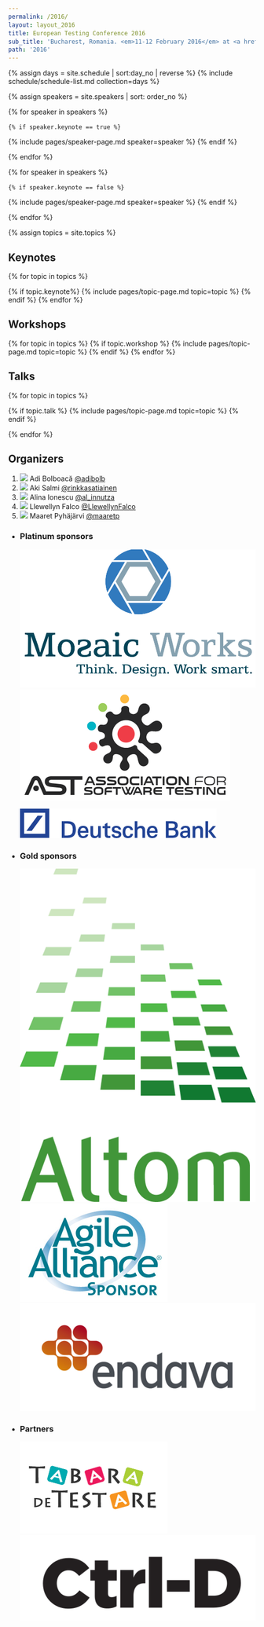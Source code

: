 ```yaml
---
permalink: /2016/
layout: layout_2016
title: European Testing Conference 2016
sub_title: 'Bucharest, Romania. <em>11-12 February 2016</em> at <a href="https://www.radissonblu.com/en/hotel-bucharest" target="_blank">Radisson Blu, Calea Victoriei 63-81</a>'
path: '2016'
---
```




<section id="schedule" class="main-content text-center">

{% assign days = site.schedule | sort:day_no | reverse  %}
{% include schedule/schedule-list.md collection=days %}

</section>

{% assign speakers = site.speakers | sort: order_no  %}

<div class="speakers" id="keynote-speakers">
{% for speaker in speakers %}
	
	{% if speaker.keynote == true %}
  {% include pages/speaker-page.md speaker=speaker %}
	{% endif %}

{% endfor %}
</div>
<div class="speakers"  id="speakers">
{% for speaker in speakers %}
	
	{% if speaker.keynote == false %}
  {% include pages/speaker-page.md speaker=speaker %}
	{% endif %}

{% endfor %}
</div>



{% assign topics = site.topics  %}

<div class="" id="topics">

<section class="main-content text-center" id="topic-keynotes">
<h2>Keynotes</h2>
{% for topic in topics %}

  {% if topic.keynote%}
  {% include pages/topic-page.md topic=topic %}
  {% endif %}
{% endfor %}
</section>
<section class="main-content text-center" id="topic-workshops">
<h2>Workshops</h2>
{% for topic in topics %}
  {% if topic.workshop %}
  {% include pages/topic-page.md topic=topic %}
  {% endif %}
{% endfor %}
</section>
<section class="main-content text-center" id="topic-talks">
<h2>Talks</h2>
{% for topic in topics %}

  {% if topic.talk %}
  {% include pages/topic-page.md topic=topic %}
  {% endif %}

{% endfor %}
</section>
</div>


<section class='main-content'>
<h2>Organizers</h2>
<ol class="volunteers-list">
  <li class="volunteer">
    <img src="https://pbs.twimg.com/profile_images/1299815722/Adi1.JPG">
    <span class="name">Adi Bolboacă</span>
    <a href="https://twitter.com/adibolb">@adibolb</a>
  </li>
  <li class="volunteer">
    <img src="https://pbs.twimg.com/profile_images/1877737374/20110907at09-16-47.jpg">
    <span class="name">Aki Salmi</span>
    <a href="https://twitter.com/rinkkasatiainen">@rinkkasatiainen</a>
  </li>
  <li class="volunteer">
    <img src="https://pbs.twimg.com/profile_images/621208613747576832/cdWmRNH7_400x400.jpg">
    <span class="name">Alina Ionescu</span>
    <a href="https://twitter.com/al_innutza">@al_innutza</a>
  </li>
  <li class="volunteer">
    <img src="https://pbs.twimg.com/profile_images/1837642393/twitter_profile.png">
    <span class="name">Llewellyn Falco</span>
    <a href="https://twitter.com/LlewellynFalco">@LlewellynFalco</a>
  </li>
  <li class="volunteer">
    <img src="https://pbs.twimg.com/profile_images/629062251152961536/kumhZ5lm_400x400.jpg">
    <span class="name">Maaret Pyhäjärvi</span>
    <a href="https://twitter.com/maaretp">@maaretp</a>
  </li>
</ol>
</section>

<div class='container main-content'>

<ul id="" class="list-unstyled text-center">
<li class="platinum-sponsor">
  <h3>Platinum sponsors </h3>
  <p class="sponsors">
	  <span class="sponsor ">
	    <a href="http://mozaicworks.com/"><img src="/images/sponsors/mozaic_works.png" alt="Mozaic Works"></a>
	  </span>
	  <span class="sponsor ">
	    <a href="http://www.associationforsoftwaretesting.org/"><img src="/images/sponsors/AssociationForSoftwareTesting.png" alt="Association For Software Testing"></a>
	  </span>
  </p>
  <p class="sponsors">
	  <span class="sponsor ">
	    <a href="https://www.db.com/careers/index_e.html"><img src="/images/sponsors/deutsche-bank.png" alt="Deutsche Bank"></a>
	  </span>
  </p>
</li>
<li class="gold-sponsor">
  <h3>Gold sponsors</h3>
  <p class="sponsors">
	  <span class="sponsor">
	    <a href="http://altom.ro/"><img src="/images/sponsors/Altom.png" alt="Altom"></a>
	  </span>
	  <span class="sponsor ">
	    <a href="http://www.agilealliance.org/"><img src="/images/sponsors/AgileAlliance.jpg" alt="Agile Alliance"></a>
	  </span>
	  <span class="sponsor ">
	    <a href="http://www.endava.com"><img src="/images/sponsors/endava.png" alt="Endava"></a>
	  </span>
  </p>
</li>
<li class="gold-sponsor">
  <h3>Partners</h3>
  <p class="sponsors">
	  <span class="sponsor">
	    <a href="http://tabaradetestare.ro/en/" target="_blank"><img src="/images/partners/tabara-de-testare-logo.png" alt="Tabara de Testare"></a>
	  </span>
	  <span class="sponsor">
	    <a href="http://ctrl-d.ro" target="_blank"><img src="/images/partners/logo_ctrl-d.png" alt="Ctrl-D"></a>
	  </span>
  </p>
</li>
</ul>

</div>
